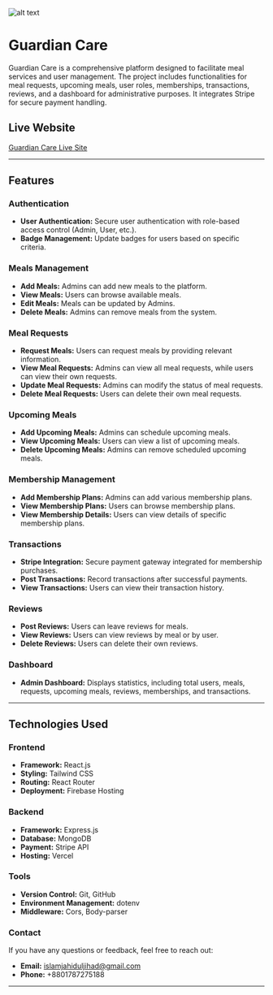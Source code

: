 ![alt text](https://i.ibb.co/x7qMnQj/image.png)

# Guardian Care

Guardian Care is a comprehensive platform designed to facilitate meal services and user management. The project includes functionalities for meal requests, upcoming meals, user roles, memberships, transactions, reviews, and a dashboard for administrative purposes. It integrates Stripe for secure payment handling.

## Live Website

[Guardian Care Live Site](https://guardians-care.web.app/)

---

## Features

### Authentication

-   **User Authentication:** Secure user authentication with role-based access control (Admin, User, etc.).
-   **Badge Management:** Update badges for users based on specific criteria.

### Meals Management

-   **Add Meals:** Admins can add new meals to the platform.
-   **View Meals:** Users can browse available meals.
-   **Edit Meals:** Meals can be updated by Admins.
-   **Delete Meals:** Admins can remove meals from the system.

### Meal Requests

-   **Request Meals:** Users can request meals by providing relevant information.
-   **View Meal Requests:** Admins can view all meal requests, while users can view their own requests.
-   **Update Meal Requests:** Admins can modify the status of meal requests.
-   **Delete Meal Requests:** Users can delete their own meal requests.

### Upcoming Meals

-   **Add Upcoming Meals:** Admins can schedule upcoming meals.
-   **View Upcoming Meals:** Users can view a list of upcoming meals.
-   **Delete Upcoming Meals:** Admins can remove scheduled upcoming meals.

### Membership Management

-   **Add Membership Plans:** Admins can add various membership plans.
-   **View Membership Plans:** Users can browse membership plans.
-   **View Membership Details:** Users can view details of specific membership plans.

### Transactions

-   **Stripe Integration:** Secure payment gateway integrated for membership purchases.
-   **Post Transactions:** Record transactions after successful payments.
-   **View Transactions:** Users can view their transaction history.

### Reviews

-   **Post Reviews:** Users can leave reviews for meals.
-   **View Reviews:** Users can view reviews by meal or by user.
-   **Delete Reviews:** Users can delete their own reviews.

### Dashboard

-   **Admin Dashboard:** Displays statistics, including total users, meals, requests, upcoming meals, reviews, memberships, and transactions.

---

## Technologies Used

### Frontend

-   **Framework:** React.js
-   **Styling:** Tailwind CSS
-   **Routing:** React Router
-   **Deployment:** Firebase Hosting

### Backend

-   **Framework:** Express.js
-   **Database:** MongoDB
-   **Payment:** Stripe API
-   **Hosting:** Vercel

### Tools

-   **Version Control:** Git, GitHub
-   **Environment Management:** dotenv
-   **Middleware:** Cors, Body-parser

### Contact

If you have any questions or feedback, feel free to reach out:

-   **Email:** islamjahiduljihad@gmail.com
-   **Phone:** +8801787275188

---
